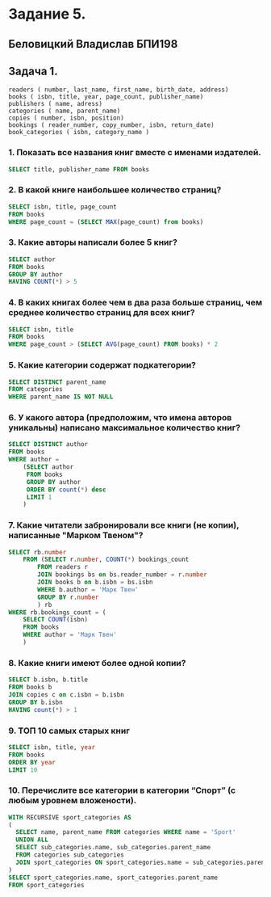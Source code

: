 # Задание 5.## Беловицкий Владислав БПИ198## Задача 1.```readers ( number, last_name, first_name, birth_date, address)books ( isbn, title, year, page_count, publisher_name)publishers ( name, adress)categories ( name, parent_name)copies ( number, isbn, position)bookings ( reader_number, copy_number, isbn, return_date)book_categories ( isbn, category_name )```### 1. Показать все названия книг вместе с именами издателей.``` sqlSELECT title, publisher_name FROM books```### 2. В какой книге наибольшее количество страниц?``` sqlSELECT isbn, title, page_countFROM booksWHERE page_count = (SELECT MAX(page_count) from books)```### 3. Какие авторы написали более 5 книг?``` sqlSELECT authorFROM booksGROUP BY authorHAVING COUNT(*) > 5```### 4. В каких книгах более чем в два раза больше страниц, чем среднее количество страниц для всех книг?``` sqlSELECT isbn, titleFROM booksWHERE page_count > (SELECT AVG(page_count) FROM books) * 2```### 5. Какие категории содержат подкатегории?``` sqlSELECT DISTINCT parent_nameFROM categoriesWHERE parent_name IS NOT NULL```### 6. У какого автора (предположим, что имена авторов уникальны) написано максимальное количество книг?``` sqlSELECT DISTINCT authorFROM booksWHERE author =    (SELECT author     FROM books     GROUP BY author     ORDER BY count(*) desc     LIMIT 1    )```### 7. Какие читатели забронировали все книги (не копии), написанные "Марком Твеном"?``` sqlSELECT rb.number    FROM (SELECT r.number, COUNT(*) bookings_count        FROM readers r        JOIN bookings bs on bs.reader_number = r.number        JOIN books b on b.isbn = bs.isbn        WHERE b.author = 'Марк Твен'        GROUP BY r.number        ) rbWHERE rb.bookings_count = (    SELECT COUNT(isbn)    FROM books    WHERE author = 'Марк Твен'    )```### 8. Какие книги имеют более одной копии?``` sqlSELECT b.isbn, b.titleFROM books bJOIN copies c on c.isbn = b.isbnGROUP BY b.isbnHAVING count(*) > 1```### 9. ТОП 10 самых старых книг``` sqlSELECT isbn, title, yearFROM booksORDER BY yearLIMIT 10```### 10. Перечислите все категории в категории “Спорт” (с любым уровнем вложености).``` sqlWITH RECURSIVE sport_categories AS(  SELECT name, parent_name FROM categories WHERE name = 'Sport'  UNION ALL  SELECT sub_categories.name, sub_categories.parent_name  FROM categories sub_categories  JOIN sport_categories ON sport_categories.name = sub_categories.parent_name)SELECT sport_categories.name, sport_categories.parent_nameFROM sport_categories```